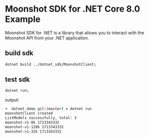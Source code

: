 # Moonshot SDK for .NET Core 8.0 Example

Moonshot SDK for .NET is a library that allows you to interact with the Moonshot API from your .NET application.

## build sdk

```sh
dotnet build ../dotnet_sdk/MoonshotClient;

```

## test sdk

```sh
dotnet run;

```

output:

```sh
➜  dotnet_demo git:(master) ✗ dotnet run
moonshotClient created
ListModels successfully, total: 3
moonshot-v1-8k 1713343332
moonshot-v1-128k 1713343332
moonshot-v1-32k 1713343332
```
